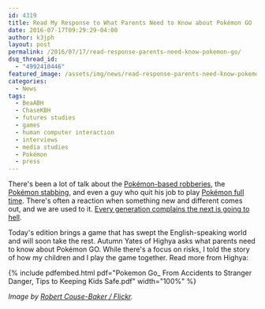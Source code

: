 ```yaml
---
id: 4319
title: Read My Response to What Parents Need to Know about Pokémon GO
date: 2016-07-17T09:29:29-04:00
author: k3jph
layout: post
permalink: /2016/07/17/read-response-parents-need-know-pokemon-go/
dsq_thread_id:
  - "4992410446"
featured_image: /assets/img/news/read-response-parents-need-know-pokemon-go-1.webp
categories:
  - News
tags:
  - BeaABH
  - ChaseKBH
  - futures studies
  - games
  - human computer interaction
  - interviews
  - media studies
  - Pokémon
  - press
---
```

There's been a lot of talk about the [Pokémon-based
robberies](http://www.telegraph.co.uk/news/2016/07/16/pokemon-go-players-robbed-at-knifepoint-in-a-park/),
the [Pokémon
stabbing](http://www.snopes.com/pokemon-enthusiast-stabbed-turns-down-medical-treatment-to-keep-playing/),
and even a guy who quit his job to play [Pokémon full
time](http://www.bbc.co.uk/newsbeat/article/36814165/man-in-new-zealand-quits-his-job-to-play-pokemon-go-full-time).
There's often a reaction when something new and different comes
out, and we are used to it.  [Every generation complains the next
is going to
hell](http://mentalfloss.com/article/52209/15-historical-complaints-about-young-people-ruining-everything).

Today's edition brings a game that has swept the English-speaking
world and will soon take the rest.   Autumn Yates of Highya asks
what parents need to know about Pokémon GO.  While there's a focus
on risks, I told the story of how my children and I play the game
together.  Read more from Highya:

{% include pdfembed.html pdf="Pokemon Go_ From Accidents to Stranger Danger, Tips to Keeping Kids Safe.pdf" width="100%" %}

_Image by [Robert Couse-Baker /
Flickr](https://www.flickr.com/photos/29233640@N07/27579849653/)._
